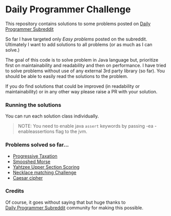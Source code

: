 # Daily Programmer Challenge 

This repository contains solutions to some problems posted
on [Daily Programmer Subreddit](https://www.reddit.com/r/dailyprogrammer/)

So far I have targeted only _Easy problems_ posted on the subreddit.
Ultimately I want to add solutions to all problems (or as much as I can solve.)

The goal of this code is to solve problem in Java language but,
prioritize first on maintainability and readability and then on performance. 
I have tried to solve problems without use of any external 3rd party library (so far).
You should be able to easily read the solutions to the problem.

If you do find solutions that could be improved (in readability or maintainability)
or in any other way please raise a PR with your solution.

### Running the solutions
You can run each solution class individually. 

> NOTE: You need to enable java `assert` keywords by passing -ea -enableassertions flag to the jvm.

### Problems solved so far...
- [Progressive Taxation](src/it/depends/challenge/_2019/_07/_15/taxation/ProgressiveTaxation.java)
- [Smooshed Morse](src/it/depends/challenge/_2019/_08/_05/morse/SmooshedMorse.java)
- [Yahtzee Upper Section Scoring](src/it/depends/challenge/_2019/_11/_11/yahtzee/YahtzeeScoring.java)
- [Necklace matching Challenge](src/it/depends/challenge/_2020/_03/_09/necklace/NecklaceMatching.java)
- [Caesar cipher](src/it/depends/challenge/_2021/_04/_26/caesar/CaesarCipher.java)

### Credits

Of course, it goes without saying that but huge thanks to  
[Daily Programmer Subreddit](https://www.reddit.com/r/dailyprogrammer/) community 
for making this possible.

